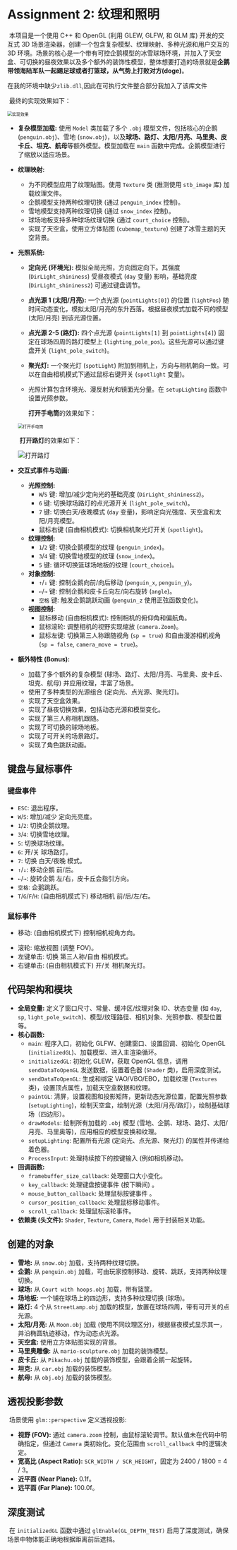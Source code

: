 # Assignment 2: **纹理和照明**


​	本项目是一个使用 C++ 和 OpenGL (利用 GLEW, GLFW, 和 GLM 库) 开发的交互式 3D 场景渲染器，创建一个包含复杂模型、纹理映射、多种光源和用户交互的 3D 环境。场景的核心是一个带有可控企鹅模型的冰雪球场环境，并加入了天空盒、可切换的昼夜效果以及多个额外的装饰性模型，整体想要打造的场景就是**企鹅带领海陆军队一起踢足球或者打篮球，从气势上打败对方(doge)**。

​	在我的环境中缺少`zlib.dll`,因此在可执行文件整合部分我加入了该库文件

​	最终的实现效果如下：

<img src="./images/实现效果.png" alt="实现效果" style="zoom:67%;" />



* **复杂模型加载:** 使用 `Model` 类加载了多个 `.obj` 模型文件，包括核心的企鹅 (`penguin.obj`)、雪地 (`snow.obj`)，以及**球场、路灯、太阳/月亮、马里奥、皮卡丘、坦克、航母**等额外模型。模型加载在 `main` 函数中完成。企鹅模型进行了缩放以适应场景。

* **纹理映射:**

    * 为不同模型应用了纹理贴图。使用 `Texture` 类 (推测使用 `stb_image` 库) 加载纹理文件。
    * 企鹅模型支持两种纹理切换 (通过 `penguin_index` 控制)。
    * 雪地模型支持两种纹理切换 (通过 `snow_index` 控制)。
    * 球场地板支持多种球场纹理切换 (通过 `court_choice` 控制)。
    * 实现了天空盒，使用立方体贴图 (`cubemap_texture`) 创建了冰雪主题的天空背景。

* **光照系统:**
    * **定向光 (环境光):** 模拟全局光照，方向固定向下。其强度 (`DirLight_shininess`) 受昼夜模式 (`day` 变量) 影响，基础亮度 (`DirLight_shininess2`) 可通过键盘调节。
    * **点光源 1 (太阳/月亮):** 一个点光源 (`pointLights[0]`) 的位置 (`lightPos`) 随时间动态变化，模拟太阳/月亮的东升西落。根据昼夜模式加载不同的模型 (太阳/月亮) 到该光源位置。
    * **点光源 2-5 (路灯):** 四个点光源 (`pointLights[1]` 到 `pointLights[4]`) 固定在球场四周的路灯模型上 (`lighting_pole_pos`)。这些光源可以通过键盘开关 (`light_pole_switch`)。
    * **聚光灯:** 一个聚光灯 (`spotLight`) 附加到相机上，方向与相机朝向一致。可以在自由相机模式下通过鼠标右键开关 (`spotlight` 变量)。
    * 光照计算包含环境光、漫反射光和镜面光分量。在 `setupLighting` 函数中设置光照参数。

      **打开手电筒**的效果如下：

    <img src="./images/打开手电筒.png" alt="打开手电筒" style="zoom:67%;" />

    ​	**打开路灯**的效果如下：

    ![打开路灯](./images/打开路灯.png)

* **交互式事件与动画:**

    * **光照控制:**
        * `W`/`S` 键: 增加/减少定向光的基础亮度 (`DirLight_shininess2`)。
        * `6` 键: 切换球场路灯的点光源开关 (`light_pole_switch`)。
        * `7` 键: 切换白天/夜晚模式 (`day` 变量)，影响定向光强度、天空盒和太阳/月亮模型。
        * 鼠标右键 (自由相机模式): 切换相机聚光灯开关 (`spotlight`)。
    * **纹理控制:**
        * `1`/`2` 键: 切换企鹅模型的纹理 (`penguin_index`)。
        * `3`/`4` 键: 切换雪地模型的纹理 (`snow_index`)。
        * `5` 键: 循环切换篮球场地板的纹理 (`court_choice`)。
    * **对象控制:**
        * `↑`/`↓` 键: 控制企鹅向前/向后移动 (`penguin_x`, `penguin_y`)。
        * `←`/`→` 键: 控制企鹅和皮卡丘向左/向右旋转 (`angle`)。
        * `空格` 键: 触发企鹅跳跃动画 (`penguin_z` 使用正弦函数变化)。
    * **视图控制:**
        * 鼠标移动 (自由相机模式): 控制相机的俯仰角和偏航角。
        * 鼠标滚轮: 调整相机的视野实现缩放 (`camera.Zoom`)。
        * 鼠标左键: 切换第三人称跟随视角 (`sp = true`) 和自由漫游相机视角 (`sp = false`, `camera_move = true`)。

* **额外特性 (Bonus):**

    * 加载了多个额外的复杂模型 (球场、路灯、太阳/月亮、马里奥、皮卡丘、坦克、航母) 并应用纹理，丰富了场景。
    * 使用了多种类型的光源组合 (定向光、点光源、聚光灯)。
    * 实现了天空盒效果。
    * 实现了昼夜切换效果，包括动态光源和模型变化。
    * 实现了第三人称相机跟随。
    * 实现了可切换的球场地板。
    * 实现了可开关的场景路灯。
    * 实现了角色跳跃动画。

## 键盘与鼠标事件

### 键盘事件

* `ESC`: 退出程序。
* `W`/`S`: 增加/减少 定向光亮度。
* `1`/`2`: 切换企鹅纹理。
* `3`/`4`: 切换雪地纹理。
* `5`: 切换球场纹理。
* `6`: 开/关 球场路灯。
* `7`: 切换 白天/夜晚 模式。
* `↑`/`↓`: 移动企鹅 前/后。
* `←`/`→`: 旋转企鹅 左/右，皮卡丘会指引方向。
* `空格`: 企鹅跳跃。
* `T`/`G`/`F`/`H`: (自由相机模式下) 移动相机 前/后/左/右。

### 鼠标事件

- 移动: (自由相机模式下) 控制相机视角方向。

* 滚轮: 缩放视图 (调整 FOV)。
* 左键单击: 切换 第三人称/自由 相机模式。
* 右键单击: (自由相机模式下) 开/关 相机聚光灯。

## 代码架构和模块

* **全局变量:** 定义了窗口尺寸、常量、缓冲区/纹理对象 ID、状态变量 (如 `day`, `sp`, `light_pole_switch`)、模型/纹理路径、相机对象、光照参数、模型位置等。
* **核心函数:**
    * `main`: 程序入口，初始化 GLFW、创建窗口、设置回调、初始化 OpenGL (`initializedGL`)、加载模型、进入主渲染循环。
    * `initializedGL`: 初始化 GLEW，获取 OpenGL 信息，调用 `sendDataToOpenGL` 发送数据，设置着色器 (`Shader` 类)，启用深度测试。
    * `sendDataToOpenGL`: 生成和绑定 VAO/VBO/EBO，加载纹理 (`Textures` 类)，设置顶点属性，加载天空盒数据和纹理。
    * `paintGL`: 清屏，设置视图和投影矩阵，更新动态光源位置，配置光照参数 (`setupLighting`)，绘制天空盒，绘制光源（太阳/月亮/路灯），绘制基础球场（四边形）。
    * `drawModels`: 绘制所有加载的 `.obj` 模型 (雪地、企鹅、球场、路灯、太阳/月亮、马里奥等)，应用相应的模型变换和纹理。
    * `setupLighting`: 配置所有光源 (定向光、点光源、聚光灯) 的属性并传递给着色器。
    * `ProcessInput`: 处理持续按下的按键输入 (例如相机移动)。
* **回调函数:**
    * `framebuffer_size_callback`: 处理窗口大小变化。
    * `key_callback`: 处理键盘按键事件 (按下瞬间) 。
    * `mouse_button_callback`: 处理鼠标按键事件 。
    * `cursor_position_callback`: 处理鼠标移动事件。
    * `scroll_callback`: 处理鼠标滚轮事件。
* **依赖类 (头文件):** `Shader`, `Texture`, `Camera`, `Model` 用于封装相关功能。

## 创建的对象

* **雪地:** 从 `snow.obj` 加载，支持两种纹理切换。
* **企鹅:** 从 `penguin.obj` 加载，可由玩家控制移动、旋转、跳跃，支持两种纹理切换。
* **球场:** 从 `Court with hoops.obj` 加载，带有篮筐。
* **场地板:** 一个铺在球场上的四边形，支持多种纹理切换 (球场)。
* **路灯:** 4 个从 `StreetLamp.obj` 加载的模型，放置在球场四周，带有可开关的点光源。
* **太阳/月亮:** 从 `Moon.obj` 加载 (使用不同纹理区分)，根据昼夜模式显示其一，并沿椭圆轨迹移动，作为动态点光源。
* **天空盒:** 使用立方体贴图实现的背景。
* **马里奥雕像:** 从 `mario-sculpture.obj` 加载的装饰模型。
* **皮卡丘:** 从 `Pikachu.obj` 加载的装饰模型，会跟着企鹅一起旋转。
* **坦克:** 从 `car.obj` 加载的装饰模型。
* **航母:** 从 `obj.obj` 加载的装饰模型。

## 透视投影参数

​	场景使用 `glm::perspective` 定义透视投影:
* **视野 (FOV):** 通过 `camera.zoom` 控制，由鼠标滚轮调节。默认值未在代码中明确指定，但通过 `Camera` 类初始化。变化范围由 `scroll_callback` 中的逻辑决定。
* **宽高比 (Aspect Ratio):** `SCR_WIDTH / SCR_HEIGHT`，固定为 2400 / 1800 = 4 / 3。
* **近平面 (Near Plane):** 0.1f。
* **远平面 (Far Plane):** 100.0f。

## 深度测试

​	在 `initializedGL` 函数中通过 `glEnable(GL_DEPTH_TEST)` 启用了深度测试，确保场景中物体能正确地根据距离前后遮挡。